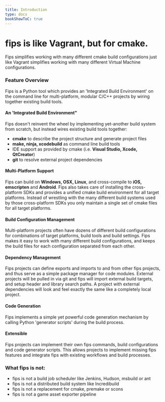 ```yaml
---
title: Introduction
type: docs
bookShowToC: true
---
```


# fips is like Vagrant, but for cmake.

Fips simplifies working with many different cmake build configurations just
like Vagrant simplifies working with many different Virtual Machine
configurations.

### Feature Overview

Fips is a Python tool which provides an 'Integrated Build Environment'
on the command line for multi-platform, modular C/C++ projects by wiring
together existing build tools. 

#### An 'Integrated Build Environment"

Fips doesn't reinvent the wheel by implementing yet-another build system
from scratch, but instead wires existing build tools together:

* **cmake** to describe the project structure and generate project files
* **make, ninja, xcodebuild** as command line build tools
* IDE support as provided by cmake (i.e. **Visual Studio, Xcode, QtCreator**)
* **git** to resolve external project dependencies

#### Multi-Platform Support

Fips can build on **Windows, OSX, Linux**, and cross-compile to **iOS,
emscripten** and **Android**. Fips also takes care of installing 
the cross-platform SDKs and provides a unified cmake build environment 
for all target platforms. Instead of wrestling with the many different build
systems used by those cross-platform SDKs you only maintain a single set 
of cmake files for all target platforms.

#### Build Configuration Management

Multi-platform projects often have dozens of different build configurations
for combinations of target platforms, build tools and build settings.
Fips makes it easy to work with many different build configurations, and
keeps the build files for each configuration separated from each other.

#### Dependency Management

Fips projects can define exports and imports to and from other fips projects,
and thus serve as a simple package manager for code modules. External
projects will be pulled in via git and fips will import external build targets,
and setup header and library search paths. A project with external dependencies
will look and feel exactly the same like a completely local project.

#### Code Generation

Fips implements a simple yet powerful code generation mechanism by calling
Python 'generator scripts' during the build process.

#### Extensible

Fips projects can implement their own fips commands, build configurations and
code generator scripts. This allows projects to implement missing
fips features and integrate fips with existing workflows and build processes.


### What fips is not:

- fips is not a build job scheduler like Jenkins, Hudson, msbuild or ant
- fips is not a distributed build system like Incredibuild
- fips is not a replacement for cmake, premake or scons
- fips is not a game asset exporter pipeline


